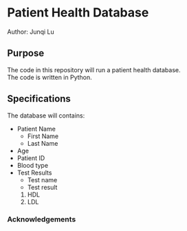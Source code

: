 # Patient Health Database

Author: Junqi Lu

## Purpose
The code in this repository will run a patient 
health database.  
The code is written in Python.

## Specifications
The database will contains:
* Patient Name
  + First Name
  + Last Name
* Age
* Patient ID
* Blood type
* Test Results
	* Test name 
	* Test result
  1. HDL
  1. LDL
  
### Acknowledgements
